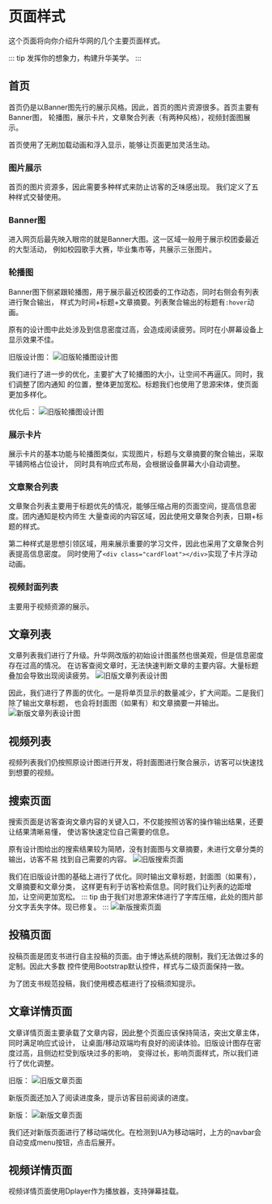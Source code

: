 # 页面样式
这个页面将向你介绍升华网的几个主要页面样式。

::: tip
发挥你的想象力，构建升华美学。
:::

## 首页
首页仍是以Banner图先行的展示风格。因此，首页的图片资源很多。首页主要有Banner图，
轮播图，展示卡片，文章聚合列表（有两种风格），视频封面图展示。

首页使用了无刷加载动画和浮入显示，能够让页面更加灵活生动。

### 图片展示
首页的图片资源多，因此需要多种样式来防止访客的乏味感出现。
我们定义了五种样式交替使用。

### Banner图
进入网页后最先映入眼帘的就是Banner大图。这一区域一般用于展示校团委最近的大型活动，
例如校园歌手大赛，毕业集市等，共展示三张图片。

### 轮播图
Banner图下侧紧跟轮播图，用于展示最近校团委的工作动态，同时右侧会有列表进行聚合输出，
样式为时间+标题+文章摘要。列表聚合输出的标题有```:hover```动画。

原有的设计图中此处涉及到信息密度过高，会造成阅读疲劳。同时在小屏幕设备上显示效果不佳。

旧版设计图：
![旧版轮播图设计图](./style-oldWorkSection.png)

我们进行了进一步的优化，主要扩大了轮播图的大小，让空间不再逼仄。同时，我们调整了团内通知
的位置，整体更加宽松。标题我们也使用了思源宋体，使页面更加多样化。

优化后：
![旧版轮播图设计图](./style-newWorkSection.png)

### 展示卡片
展示卡片的基本功能与轮播图类似，实现图片，标题与文章摘要的聚合输出，采取平铺网格占位设计，
同时具有响应式布局，会根据设备屏幕大小自动调整。

### 文章聚合列表
文章聚合列表主要用于标题优先的情况，能够压缩占用的页面空间，提高信息密度。团内通知是校内师生
大量查阅的内容区域，因此使用文章聚合列表，日期+标题的样式。

第二种样式是思想引领区域，用来展示重要的学习文件，因此也采用了文章聚合列表提高信息密度。
同时使用了```<div class="cardFloat"></div>```实现了卡片浮动动画。

### 视频封面列表
主要用于视频资源的展示。

## 文章列表
文章列表我们进行了升级。升华网改版的初始设计图虽然也很美观，但是信息密度存在过高的情况。
在访客查阅文章时，无法快速判断文章的主要内容。大量标题叠加会导致出现阅读疲劳。
![旧版文章列表设计图](./style-oldPassageList.png)

因此，我们进行了界面的优化。一是将单页显示的数量减少，扩大间距。二是我们除了输出文章标题，
也会将封面图（如果有）和文章摘要一并输出。
![新版文章列表设计图](./style-newPassageList.png)

## 视频列表
视频列表我们仍按照原设计图进行开发，将封面图进行聚合展示，访客可以快速找到想要的视频。

## 搜索页面
搜索页面是访客查询文章内容的关键入口，不仅能按照访客的操作输出结果，还要让结果清晰易懂，
使访客快速定位自己需要的信息。

原有设计图给出的搜索结果较为简陋，没有封面图与文章摘要，未进行文章分类的输出，访客不易
找到自己需要的内容。
![旧版搜索页面](./style-oldSearch.png)

我们在旧版设计图的基础上进行了优化。同时输出文章标题，封面图（如果有），文章摘要和文章分类，
这样更有利于访客检索信息。同时我们让列表的边距增加，让空间更加宽松。
::: tip
由于我们对思源宋体进行了字库压缩，此处的图片部分文字丢失字体。现已修复。
:::
![新版搜索页面](./style-newSearch.png)

## 投稿页面
投稿页面是团支书进行自主投稿的页面。由于博达系统的限制，我们无法做过多的定制。因此大多数
控件使用Bootstrap默认控件，样式与二级页面保持一致。

为了团支书规范投稿，我们使用模态框进行了投稿须知提示。

## 文章详情页面
文章详情页面主要承载了文章内容，因此整个页面应该保持简洁，突出文章主体，同时满足响应式设计，
让桌面/移动双端均有良好的阅读体验。旧版设计图存在密度过高，且侧边栏受到版块过多的影响，
变得过长，影响页面样式，所以我们进行了优化调整。

旧版：
![旧版文章页面](./style-oldPassage.png)

新版页面还加入了阅读进度条，提示访客目前阅读的进度。

新版：
![新版文章页面](./style-newPassage.png)

我们还对新版页面进行了移动端优化。在检测到UA为移动端时，上方的navbar会自动变成menu按钮，点击后展开。

## 视频详情页面
视频详情页面使用Dplayer作为播放器，支持弹幕挂载。
